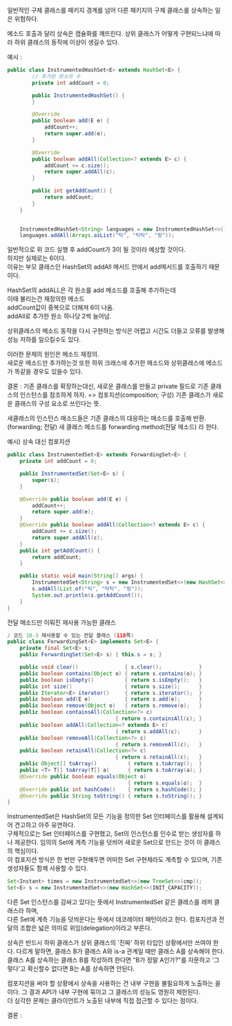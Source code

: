 
일반적인 구체 클래스를 패키지 경계를 넘어 다른 패키지의 구체 클래스를 상속하는 일은 위험하다.

메소드 호출과 달리 상속은 캡슐화를 깨뜨린다. 상위 클래스가 어떻게 구현되느냐에 따라 하위 클래스의 동작에 이상이 생길수 있다.
	
예시 :

```java
public class InstrumentedHashSet<E> extends HashSet<E> {
        // 추가된 원소의 수
        private int addCount = 0;

        public InstrumentedHashSet() {
        }

        @Override
        public boolean add(E e) {
            addCount++;
            return super.add(e);
        }

        @Override
        public boolean addAll(Collection<? extends E> c) {
            addCount += c.size();
            return super.addAll(c);
        }

        public int getAddCount() {
            return addCount;
        }
    }
	
```


```java
	InstrumentedHashSet<String> languages = new InstrumentedHashSet<>();
	languages.addAll(Arrays.asList("틱", "탁탁", "펑"));
```

일반적으로 위 코드 실행 후 addCount가 3이 될 것이라 예상할 것이다.   
하지만 실제로는 6이다.    
이유는 부모 클래스인 HashSet의 addAll 메서드 안에서 add메서드를 호출하기 때문이다.   

HashSet의 addALL은 각 원소를 add 메소드를 호출해 추가하는데   
이때 불리는건 재정의한 메소드   
addCount값이 중복으로 더해져 6이 나옴.   
addAll로 추가한 원소 하나당 2씩 늘어남.   

상위클래스의 메소드 동작을 다시 구현하는 방식은 어렵고 시간도 더들고 오류를 발생해 성능 저하를 일으킬수도 있다.   

이러한 문제의 원인은 메소드 재정의.   
새로운 메소드만 추가하는것 또한 하위 크래스에 추가한 매소드와 상위클래스에 메소드가 똑같을 경우도 있을수 있다.   

결론 : 기존 클래스를 확장하는대신, 새로운 클래스를 만들고 private 필드로 기존 클래스의 인스턴스를 참조하게 하자.
=> 컴포지션(composition; 구성) 기존 클래스가 새로운 클래스의 구성 요소로 쓰인다는 뜻.

새클래스의 인스턴스 매소드들은 기존 클래스의 대응하는 매소드를 호출해 반환.(forwarding; 전달)
새 클래스 메소드를 forwarding method(전달 메소드) 라 한다.

예시) 상속 대신 컴포지션
```java
public class InstrumentedSet<E> extends ForwardingSet<E> {
    private int addCount = 0;

    public InstrumentedSet(Set<E> s) {
        super(s);
    }

    @Override public boolean add(E e) {
        addCount++;
        return super.add(e);
    }
    @Override public boolean addAll(Collection<? extends E> c) {
        addCount += c.size();
        return super.addAll(c);
    }
    public int getAddCount() {
        return addCount;
    }

    public static void main(String[] args) {
        InstrumentedSet<String> s = new InstrumentedSet<>(new HashSet<>());
        s.addAll(List.of("틱", "탁탁", "펑"));
        System.out.println(s.getAddCount());
    }
}

```
전달 매소드만 이뤄진 재사용 가능한 클래스
```java
/ 코드 18-3 재사용할 수 있는 전달 클래스 (118쪽)
public class ForwardingSet<E> implements Set<E> {
    private final Set<E> s;
    public ForwardingSet(Set<E> s) { this.s = s; }

    public void clear()               { s.clear();            }
    public boolean contains(Object o) { return s.contains(o); }
    public boolean isEmpty()          { return s.isEmpty();   }
    public int size()                 { return s.size();      }
    public Iterator<E> iterator()     { return s.iterator();  }
    public boolean add(E e)           { return s.add(e);      }
    public boolean remove(Object o)   { return s.remove(o);   }
    public boolean containsAll(Collection<?> c)
                                   { return s.containsAll(c); }
    public boolean addAll(Collection<? extends E> c)
                                   { return s.addAll(c);      }
    public boolean removeAll(Collection<?> c)
                                   { return s.removeAll(c);   }
    public boolean retainAll(Collection<?> c)
                                   { return s.retainAll(c);   }
    public Object[] toArray()          { return s.toArray();  }
    public <T> T[] toArray(T[] a)      { return s.toArray(a); }
    @Override public boolean equals(Object o)
                                       { return s.equals(o);  }
    @Override public int hashCode()    { return s.hashCode(); }
    @Override public String toString() { return s.toString(); }
}

```

InstrumentedSet은 HashSet의 모든 기능을 정의한 Set 인터페이스를 활용해 설계되어 견고하고 아주 유연하다.  
구체적으로는 Set 인터페이스를 구현했고, Set의 인스턴스를 인수로 받는 생성자를 하나 제공한다. 임의의 Set에 계측 기능을 덧씌어 새로운 Set으로 만드는 것이 이 클래스의 핵심이다.   
이 컴포지션 방식은 한 번만 구현해두면 어떠한 Set 구현체라도 계측할 수 있으며, 기존 생성자들도 함께 사용할 수 있다.  

```java
Set<Instant> times = new InstrumentedSet<>(new TreeSet<>(cmp));
Set<E> s = new InstrumentedSet<>(new HashSet<>(INIT_CAPACITY));
```

다른 Set 인스턴스를 감싸고 있다는 뜻에서 InstrumentedSet 같은 클래스를 래퍼 클래스라 하며,  
다른 Set에 계측 기능을 덧씌운다는 뜻에서 데코레이터 패턴이라고 한다. 
컴포지션과 전달의 조합은 넓은 의미로 위임(delegation)이라고 부른다.   

상속은 반드시 하위 클래스가 상위 클래스의 '진짜' 하위 타입인 상황에서만 쓰여야 한다. 다르게 말하면, 클래스 B가 클래스 A와 is-a 관계일 때만 클래스 A를 상속해야 한다.
클래스 A를 상속하는 클래스 B를 작성하려 한다면 "B가 정말 A인가?"를 자문하고 '그렇다'고 확신할수 없다면 B는 A를 상속하면 안된다.  

컴포지션을 써야 할 상황에서 상속을 사용하는 건 내부 구현을 불필요하게 노출하는 꼴이다. 
그 결과 API가 내부 구현에 묶이고 그 클래스의 성능도 영원히 제한된다.   
더 심각한 문제는 클라이언트가 노출된 내부에 직접 접근할 수 있다는 점이다.  

결론 : 
